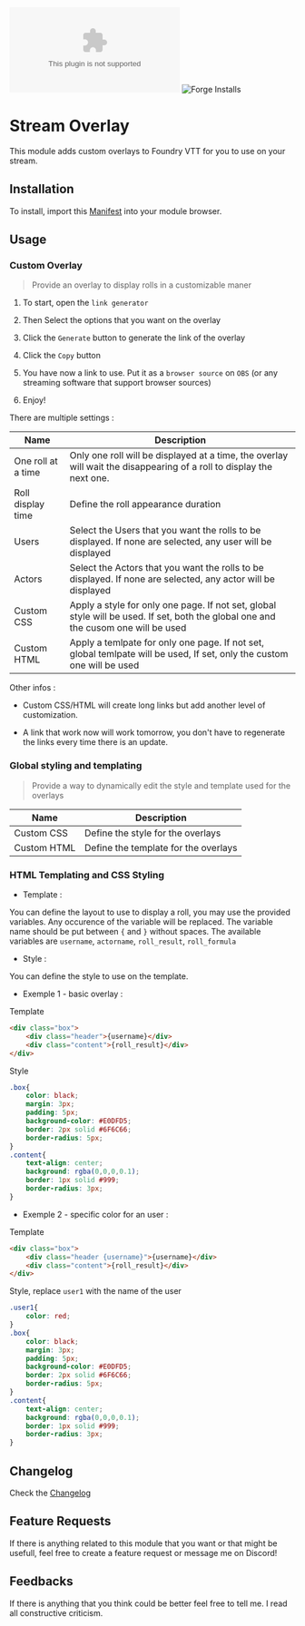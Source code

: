 ![Latest Release Download Count](https://img.shields.io/github/downloads/Terocreep/streamoverlay/latest/module.zip)
![Forge Installs](https://img.shields.io/badge/dynamic/json?label=Forge%20Installs&query=package.installs&suffix=%25&url=https%3A%2F%2Fforge-vtt.com%2Fapi%2Fbazaar%2Fpackage%2Fstreamoverlay&colorB=4aa94a)


# Stream Overlay

This module adds custom overlays to Foundry VTT for you to use on your stream.

## Installation

To install, import this [Manifest](https://github.com/Terocreep/streamoverlay/releases/latest/download/module.json) into your module browser.

## Usage

### Custom Overlay

> Provide an overlay to display rolls in a customizable maner

1. To start, open the `link generator` 

2. Then Select the options that you want on the overlay

3. Click the `Generate` button to generate the link of the overlay

4. Click the `Copy` button 

5. You have now a link to use. Put it as a `browser source` on `OBS` (or any streaming software that support browser sources)

6. Enjoy!

There are multiple settings :

| Name | Description |
|------|-------------|
| One roll at a time | Only one roll will be displayed at a time, the overlay will wait the disappearing of a roll to display the next one. |
| Roll display time | Define the roll appearance duration  |
| Users | Select the Users that you want the rolls to be displayed. If none are selected, any user will  be displayed |
| Actors | Select the Actors that you want the rolls to be displayed. If none are selected, any actor will  be displayed |
| Custom CSS | Apply a style for only one page. If not set, global style will be used. If set, both the global one and the cusom one will be used |
| Custom HTML | Apply a temlpate for only one page. If not set, global temlpate will be used, If set, only the custom one will be used |

Other infos :

- Custom CSS/HTML will create long links but add another level of customization.

- A link that work now will work tomorrow, you don't have to regenerate the links every time there is an update.

### Global styling and templating

> Provide a way to dynamically edit the style and template used for the overlays

| Name | Description |
|------|-------------|
| Custom CSS | Define the style for the overlays |
| Custom HTML | Define the template for the overlays |

### HTML Templating and CSS Styling

- Template :

You can define the layout to use to display a roll, you may use the provided variables. Any occurence of the variable will be replaced. The variable name should be put between `{` and `}` without spaces. The available variables are `username`, `actorname`, `roll_result`, `roll_formula`


- Style :

You can define the style to use on the template.

- Exemple 1 - basic overlay :

Template

```html
<div class="box">
    <div class="header">{username}</div>
    <div class="content">{roll_result}</div>
</div>
```
 
Style

```css
.box{
    color: black;
    margin: 3px;
    padding: 5px;
    background-color: #E0DFD5;
    border: 2px solid #6F6C66;
    border-radius: 5px;
}
.content{
    text-align: center;
    background: rgba(0,0,0,0.1);
    border: 1px solid #999;
    border-radius: 3px;
}
```

- Exemple 2 - specific color for an user :

Template

```html
<div class="box">
    <div class="header {username}">{username}</div>
    <div class="content">{roll_result}</div>
</div>
```
 
Style, replace `user1` with the name of the user

```css
.user1{
    color: red;
}
.box{
    color: black;
    margin: 3px;
    padding: 5px;
    background-color: #E0DFD5;
    border: 2px solid #6F6C66;
    border-radius: 5px;
}
.content{
    text-align: center;
    background: rgba(0,0,0,0.1);
    border: 1px solid #999;
    border-radius: 3px;
}
```


## Changelog

Check the [Changelog](https://github.com/Terocreep/streamoverlay/blob/master/CHANGELOG.md)

## Feature Requests

If there is anything related to this module that you want or that might be usefull, feel free to create a feature request or message me on Discord!

## Feedbacks

If there is anything that you think could be better feel free to tell me. I read all constructive criticism.
